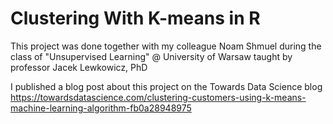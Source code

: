 # Clustering With K-means in R
This project was done together with my colleague Noam Shmuel during the class of "Unsupervised Learning" 
@ University of Warsaw taught by professor Jacek Lewkowicz, PhD

I published a blog post about this project on the Towards Data Science blog 
https://towardsdatascience.com/clustering-customers-using-k-means-machine-learning-algorithm-fb0a28948975
